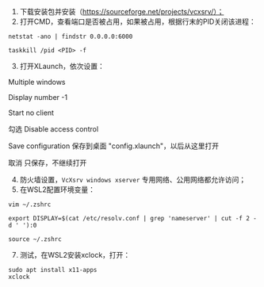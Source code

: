 1. 下载安装包并安装（https://sourceforge.net/projects/vcxsrv/）；
2. 打开CMD，查看端口是否被占用，如果被占用，根据行末的PID关闭该进程：
```
netstat -ano | findstr 0.0.0.0:6000

taskkill /pid <PID> -f
```
3. 打开XLaunch，依次设置：

Multiple windows

Display number  -1

Start no client

勾选 Disable access control

Save configuration  保存到桌面 "config.xlaunch"，以后从这里打开

取消  只保存，不继续打开

4. 防火墙设置，`VcXsrv windows xserver` 专用网络、公用网络都允许访问；
5. 在WSL2配置环境变量：
```
vim ~/.zshrc

export DISPLAY=$(cat /etc/resolv.conf | grep 'nameserver' | cut -f 2 -d ' '):0

source ~/.zshrc
```
7. 测试，在WSL2安装xclock，打开：
```
sudo apt install x11-apps
xclock
```